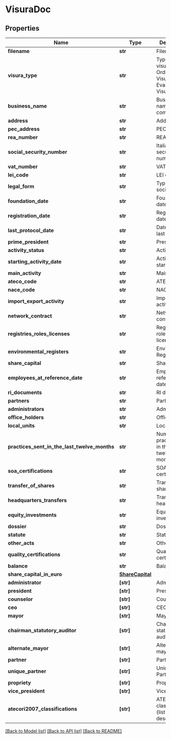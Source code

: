 # VisuraDoc


## Properties
Name | Type | Description | Notes
------------ | ------------- | ------------- | -------------
**filename** | **str** | Filename | 
**visura_type** | **str** | Type of visura: Visura Ordinaria, Visura di Evasione or Visura Storica | [optional] 
**business_name** | **str** | Business name of the company | [optional] 
**address** | **str** | Address | [optional] 
**pec_address** | **str** | PEC address | [optional] 
**rea_number** | **str** | REA number | [optional] 
**social_security_number** | **str** | Italian social security number | [optional] 
**vat_number** | **str** | VAT code | [optional] 
**lei_code** | **str** | LEI code | [optional] 
**legal_form** | **str** | Type of society | [optional] 
**foundation_date** | **str** | Foundation date | [optional] 
**registration_date** | **str** | Registration date | [optional] 
**last_protocol_date** | **str** | Date of the last protocol | [optional] 
**prime_president** | **str** | President | [optional] 
**activity_status** | **str** | Activity status | [optional] 
**starting_activity_date** | **str** | Activity starting date | [optional] 
**main_activity** | **str** | Main activity | [optional] 
**ateco_code** | **str** | ATECO code | [optional] 
**nace_code** | **str** | NACE code | [optional] 
**import_export_activity** | **str** | Import export activity | [optional] 
**network_contract** | **str** | Network contract | [optional] 
**registries_roles_licenses** | **str** | Registries, roles and licence | [optional] 
**environmental_registers** | **str** | Environmental Registries | [optional] 
**share_capital** | **str** | Share Capital | [optional] 
**employees_at_reference_date** | **str** | Employees at reference date | [optional] 
**ri_documents** | **str** | RI documents | [optional] 
**partners** | **str** | Partners | [optional] 
**administrators** | **str** | Administrators | [optional] 
**office_holders** | **str** | Office holders | [optional] 
**local_units** | **str** | Local units | [optional] 
**practices_sent_in_the_last_twelve_months** | **str** | Number of practices sent in the last twelve months | [optional] 
**soa_certifications** | **str** | SOA certification | [optional] 
**transfer_of_shares** | **str** | Transfer of shares | [optional] 
**headquarters_transfers** | **str** | Transfer of headquarter | [optional] 
**equity_investments** | **str** | Equity investments | [optional] 
**dossier** | **str** | Dossier | [optional] 
**statute** | **str** | Statute | [optional] 
**other_acts** | **str** | Other acts | [optional] 
**quality_certifications** | **str** | Quality certification | [optional] 
**balance** | **str** | Balance | [optional] 
**share_capital_in_euro** | [**ShareCapital**](ShareCapital.md) |  | [optional] 
**administrator** | **[str]** | Administrator | [optional] 
**president** | **[str]** | President | [optional] 
**counselor** | **[str]** | Counselor | [optional] 
**ceo** | **[str]** | CEO | [optional] 
**mayor** | **[str]** | Mayor | [optional] 
**chairman_statutory_auditor** | **[str]** | Chairman statutory auditor | [optional] 
**alternate_mayor** | **[str]** | Alternate mayor | [optional] 
**partner** | **[str]** | Partner | [optional] 
**unique_partner** | **[str]** | Unique Partner | [optional] 
**propriety** | **[str]** | Propriety | [optional] 
**vice_president** | **[str]** | Vice president | [optional] 
**atecori2007_classifications** | **[str]** | ATECO code classification (list and description) | [optional] 

[[Back to Model list]](../README.md#documentation-for-models) [[Back to API list]](../README.md#documentation-for-api-endpoints) [[Back to README]](../README.md)


